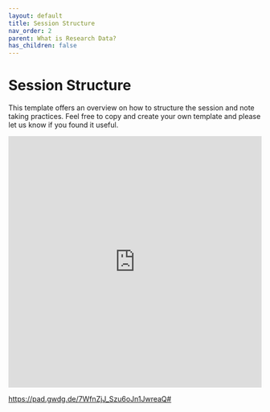 ```yaml
---
layout: default
title: Session Structure
nav_order: 2
parent: What is Research Data?
has_children: false
---
```


# Session Structure
This template offers an overview on how to structure the session and note taking practices. 
Feel free to copy and create your own template and please let us know if you found it useful. 


<iframe width="100%" height="500" src="https://pad.gwdg.de/7WfnZjJ_Szu6oJn1JwreaQ#" frameborder="0"></iframe>

https://pad.gwdg.de/7WfnZjJ_Szu6oJn1JwreaQ#
